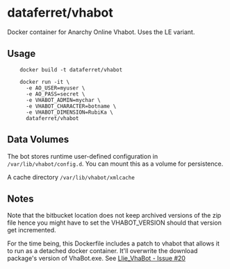 dataferret/vhabot
=================

Docker container for Anarchy Online Vhabot.  Uses the LE variant.


Usage
-----

        docker build -t dataferret/vhabot

        docker run -it \
          -e AO_USER=myuser \
          -e AO_PASS=secret \
          -e VHABOT_ADMIN=mychar \
          -e VHABOT_CHARACTER=botname \
          -e VHABOT_DIMENSION=RubiKa \
          dataferret/vhabot

Data Volumes
------------

The bot stores runtime user-defined configuration in `/var/lib/vhabot/config.d`.
You can mount this as a volume for persistence.

A cache directory `/var/lib/vhabot/xmlcache`


Notes
-----

Note that the bitbucket location does not keep archived versions of the
zip file hence you might have to set the VHABOT_VERSION should that version
get incremented.

For the time being, this Dockerfile includes a patch to vhabot that allows it to run as a detached
docker container.  It'll overwrite the download package's version of VhaBot.exe.
See [Llie_VhaBot - Issue #20](https://bitbucket.org/Llie/llie_vhabot/issue/20/stdout-stderr-pipe-on-ubuntu-throws-an)
